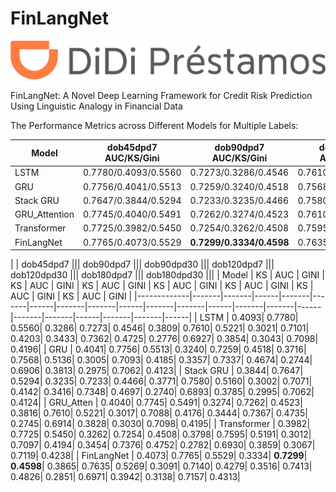 # FinLangNet
<img src="pic/logo.png" alt="Didi" title="Didi">

FinLangNet: A Novel Deep Learning Framework for Credit Risk Prediction Using Linguistic Analogy in Financial Data


The Performance Metrics across Different Models for Multiple Labels:

| Model       | dob45dpd7 AUC/KS/Gini | **dob90dpd7 AUC/KS/Gini** | dob90dpd30 AUC/KS/Gini | dob120dpd7 AUC/KS/Gini | dob120dpd30 AUC/KS/Gini | dob180dpd7 AUC/KS/Gini | dob180dpd30 AUC/KS/Gini |
|-------------|-----------------------|---------------------------|------------------------|------------------------|-------------------------|------------------------|------------------------|
| LSTM        | 0.7780/0.4093/0.5560  | 0.7273/0.3286/0.4546       | 0.7610/0.3809/0.5221   | 0.7101/0.3021/0.4203   | 0.7362/0.3433/0.4725    | 0.6927/0.2776/0.3854   | 0.7098/0.3043/0.4196   |
| GRU         | 0.7756/0.4041/0.5513  | 0.7259/0.3240/0.4518       | 0.7568/0.3716/0.5136   | 0.7093/0.3005/0.4185   | 0.7337/0.3357/0.4674    | 0.6906/0.2744/0.3813   | 0.7062/0.2975/0.4123   |
| Stack GRU   | 0.7647/0.3844/0.5294  | 0.7233/0.3235/0.4466       | 0.7580/0.3771/0.5160   | 0.7071/0.3002/0.4142   | 0.7348/0.3416/0.4697    | 0.6893/0.2740/0.3785   | 0.7062/0.2995/0.4124   |
| GRU_Attention   | 0.7745/0.4040/0.5491  | 0.7262/0.3274/0.4523       | 0.7610/0.3816/0.5221   | 0.7088/0.3017/0.4176   | 0.7367/0.3444/0.4735    | 0.6914/0.2745/0.3828   | 0.7098/0.3030/0.4195   |
| Transformer | 0.7725/0.3982/0.5450  | 0.7254/0.3262/0.4508       | 0.7595/0.3798/0.5191   | 0.7097/0.3012/0.4194   | 0.7376/0.3454/0.4752    | 0.6930/0.2782/0.3859   | 0.7119/0.3067/0.4238   |
| FinLangNet  | 0.7765/0.4073/0.5529  | **0.7299/0.3334/0.4598**   | 0.7635/0.3865/0.5269   | 0.7140/0.3091/0.4279   | 0.7413/0.3516/0.4826    | 0.6971/0.2851/0.3942   | 0.7157/0.3138/0.4313   |

|             | dob45dpd7         ||| dob90dpd7         ||| dob90dpd30        ||| dob120dpd7        ||| dob120dpd30       ||| dob180dpd7        ||| dob180dpd30       |||
| Model       | KS    | AUC   | GINI | KS    | AUC   | GINI | KS    | AUC   | GINI | KS    | AUC   | GINI | KS    | AUC   | GINI | KS    | AUC   | GINI | KS    | AUC   | GINI |
|-------------|-------|-------|------|-------|-------|------|-------|-------|------|-------|-------|------|-------|-------|------|-------|-------|------|-------|-------|------|
| LSTM        | 0.4093| 0.7780| 0.5560| 0.3286| 0.7273| 0.4546| 0.3809| 0.7610| 0.5221| 0.3021| 0.7101| 0.4203| 0.3433| 0.7362| 0.4725| 0.2776| 0.6927| 0.3854| 0.3043| 0.7098| 0.4196|
| GRU         | 0.4041| 0.7756| 0.5513| 0.3240| 0.7259| 0.4518| 0.3716| 0.7568| 0.5136| 0.3005| 0.7093| 0.4185| 0.3357| 0.7337| 0.4674| 0.2744| 0.6906| 0.3813| 0.2975| 0.7062| 0.4123|
| Stack GRU   | 0.3844| 0.7647| 0.5294| 0.3235| 0.7233| 0.4466| 0.3771| 0.7580| 0.5160| 0.3002| 0.7071| 0.4142| 0.3416| 0.7348| 0.4697| 0.2740| 0.6893| 0.3785| 0.2995| 0.7062| 0.4124|
| GRU_Atten   | 0.4040| 0.7745| 0.5491| 0.3274| 0.7262| 0.4523| 0.3816| 0.7610| 0.5221| 0.3017| 0.7088| 0.4176| 0.3444| 0.7367| 0.4735| 0.2745| 0.6914| 0.3828| 0.3030| 0.7098| 0.4195|
| Transformer | 0.3982| 0.7725| 0.5450| 0.3262| 0.7254| 0.4508| 0.3798| 0.7595| 0.5191| 0.3012| 0.7097| 0.4194| 0.3454| 0.7376| 0.4752| 0.2782| 0.6930| 0.3859| 0.3067| 0.7119| 0.4238|
| FinLangNet  | 0.4073| 0.7765| 0.5529| 0.3334| **0.7299**| **0.4598**| 0.3865| 0.7635| 0.5269| 0.3091| 0.7140| 0.4279| 0.3516| 0.7413| 0.4826| 0.2851| 0.6971| 0.3942| 0.3138| 0.7157| 0.4313|
